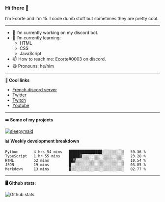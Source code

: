 ### Hi there 👋
I’m Ecorte and I'm 15.
I code dumb stuff but sometimes they are pretty cool.

-------

- 🔭 I’m currently working on my discord bot.
- 🌱 I’m currently learning:
     - HTML
     - CSS
     - JavaScript
- 📫 How to reach me: Ecorte#0003 on discord.
- 😄 Pronouns: he/him

-------

**🔗 Cool links**

- [French discord server](https://discord.gg/8bpy2PC)
- [Twitter](https://twitter.com/Ecorteyt)
- [Twitch](https://www.twitch.tv/ecorte)
- [Youtube](https://www.youtube.com/channel/UCOLeHMtMSE4w6jpFGh1AAdA)

-------

**➡️ Some of my projects**

[![sleepymaid](https://github-readme-stats.vercel.app/api/pin/?username=Le-monde-d-Ecorte&repo=sleepymaid)](https://github.com/anuraghazra/github-readme-stats)

**📊 Weekly development breakdown**

<!--START_SECTION:waka-->
```text
Python       4 hrs 54 mins   ███████████████░░░░░░░░░░   59.36 % 
TypeScript   1 hr 55 mins    █████▓░░░░░░░░░░░░░░░░░░░   23.28 % 
HTML         52 mins         ██▓░░░░░░░░░░░░░░░░░░░░░░   10.54 % 
JSON         19 mins         █░░░░░░░░░░░░░░░░░░░░░░░░   03.85 % 
Markdown     13 mins         ▓░░░░░░░░░░░░░░░░░░░░░░░░   02.77 % 
```
<!--END_SECTION:waka-->

-------

**🖥️ Github stats:**

![Github stats](https://github-readme-stats.vercel.app/api?username=Ecorte&theme=dark&count_private=true)
